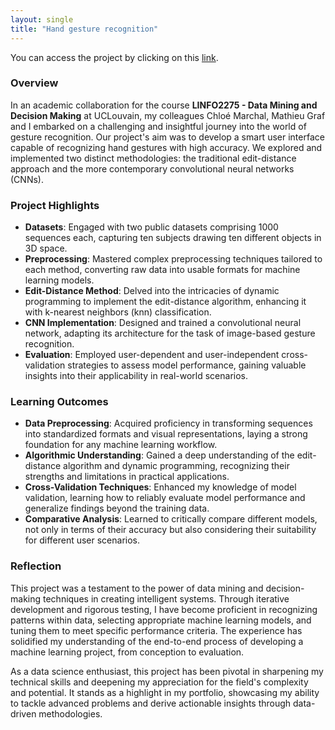 ```yaml
---
layout: single
title: "Hand gesture recognition"
---
```


You can access the project by clicking on this [link](https://github.com/victordujardin/Data-mining-and-decision-making-pattern-recognition).

### Overview
In an academic collaboration for the course **LINFO2275 - Data Mining and Decision Making** at UCLouvain, my colleagues Chloé Marchal, Mathieu Graf and I embarked on a challenging and insightful journey into the world of gesture recognition. Our project's aim was to develop a smart user interface capable of recognizing hand gestures with high accuracy. We explored and implemented two distinct methodologies: the traditional edit-distance approach and the more contemporary convolutional neural networks (CNNs).

### Project Highlights
- **Datasets**: Engaged with two public datasets comprising 1000 sequences each, capturing ten subjects drawing ten different objects in 3D space.
- **Preprocessing**: Mastered complex preprocessing techniques tailored to each method, converting raw data into usable formats for machine learning models.
- **Edit-Distance Method**: Delved into the intricacies of dynamic programming to implement the edit-distance algorithm, enhancing it with k-nearest neighbors (knn) classification.
- **CNN Implementation**: Designed and trained a convolutional neural network, adapting its architecture for the task of image-based gesture recognition.
- **Evaluation**: Employed user-dependent and user-independent cross-validation strategies to assess model performance, gaining valuable insights into their applicability in real-world scenarios.

### Learning Outcomes
- **Data Preprocessing**: Acquired proficiency in transforming sequences into standardized formats and visual representations, laying a strong foundation for any machine learning workflow.
- **Algorithmic Understanding**: Gained a deep understanding of the edit-distance algorithm and dynamic programming, recognizing their strengths and limitations in practical applications.
- **Cross-Validation Techniques**: Enhanced my knowledge of model validation, learning how to reliably evaluate model performance and generalize findings beyond the training data.
- **Comparative Analysis**: Learned to critically compare different models, not only in terms of their accuracy but also considering their suitability for different user scenarios.

### Reflection
This project was a testament to the power of data mining and decision-making techniques in creating intelligent systems. Through iterative development and rigorous testing, I have become proficient in recognizing patterns within data, selecting appropriate machine learning models, and tuning them to meet specific performance criteria. The experience has solidified my understanding of the end-to-end process of developing a machine learning project, from conception to evaluation.

As a data science enthusiast, this project has been pivotal in sharpening my technical skills and deepening my appreciation for the field's complexity and potential. It stands as a highlight in my portfolio, showcasing my ability to tackle advanced problems and derive actionable insights through data-driven methodologies.


